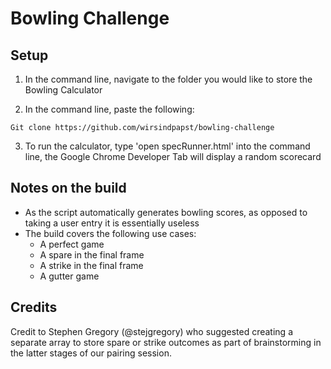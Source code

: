 
Bowling Challenge
=================

## Setup

1. In the command line, navigate to the folder you would like to store the Bowling Calculator

2. In the command line, paste the following:

`Git clone https://github.com/wirsindpapst/bowling-challenge`

3. To run the calculator, type 'open specRunner.html' into the command line, the Google Chrome Developer Tab will display a random scorecard


## Notes on the build

* As the script automatically generates bowling scores, as opposed to taking a user entry it is essentially useless
* The build covers the following use cases:
    * A perfect game
    * A spare in the final frame
    * A strike in the final frame
    * A gutter game

## Credits

Credit to Stephen Gregory (@stejgregory) who suggested creating a separate array to store spare or strike outcomes as part of brainstorming in the latter stages of our pairing session.

